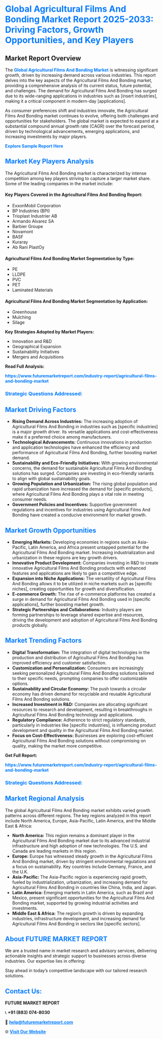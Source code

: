 <h1 style="color: #007BFF;">Global Agricultural Films And Bonding Market Report 2025-2033: Driving Factors, Growth Opportunities, and Key Players</h1>

<section id="overview">
<h2>Market Report Overview</h2>
<p>The <a href="https://www.futuremarketreport.com/industry-report/agricultural-films-and-bonding-market" style="color: #007BFF; text-decoration: none;"><strong>Global Agricultural Films And Bonding Market</strong></a> is witnessing significant growth, driven by increasing demand across various industries. This report delves into the key aspects of the Agricultural Films And Bonding market, providing a comprehensive analysis of its current status, future potential, and challenges. The demand for Agricultural Films And Bonding has surged due to its wide-ranging applications in industries such as [insert industries], making it a critical component in modern-day [applications].</p>
<p>As consumer preferences shift and industries innovate, the Agricultural Films And Bonding market continues to evolve, offering both challenges and opportunities for stakeholders. The global market is expected to expand at a substantial compound annual growth rate (CAGR) over the forecast period, driven by technological advancements, emerging applications, and increasing investments by major players.</p>
</section>

<section id="overview">
<p><a href="https://www.futuremarketreport.com/request-sample/reportId=63112" style="color: #007BFF; text-decoration: none;"><strong>Explore Sample Report Here</strong></a></p>
</section>

<section id="key-players">
<h2 style="color: #007BFF;">Market Key Players Analysis</h2>
<p>The Agricultural Films And Bonding market is characterized by intense competition among key players striving to capture a larger market share. Some of the leading companies in the market include:</p>
<h4>Key Players Covered in the Agricultural Films And Bonding Report:</h4>
<ul><li>ExxonMobil Corporation</li><li>BP Industries (BPI)</li><li>Trioplast Industrier AB</li><li>Armando Alvarez SA</li><li>Barbier Groupe</li><li>Novamont</li><li>BASF</li><li>Kuraray</li><li>Ab Rani PlastOy</li></ul>
<h4>Agricultural Films And Bonding Market Segmentation by Type:</h4>
<ul><li>PE</li><li>LLDPE</li><li>PVC</li><li>PET</li><li>Laminated Materials</li></ul>

<h4>Agricultural Films And Bonding Market Segmentation by Application:</h4>
<ul><li>Greenhouse</li><li>Mulching</li><li>Silage</li></ul>
<p><strong>Key Strategies Adopted by Market Players:</strong></p>
<ul>
<li>Innovation and R&D</li>
<li>Geographical Expansion</li>
<li>Sustainability Initiatives</li>
<li>Mergers and Acquisitions</li>
</ul>
</section>

<section>
<p><strong>Read Full Analysis: </strong></p><a href="https://www.futuremarketreport.com/industry-report/agricultural-films-and-bonding-market" style="color: #007BFF; text-decoration: none;"><strong>https://www.futuremarketreport.com/industry-report/agricultural-films-and-bonding-market</strong></a>
<h3 style="color: #007BFF;">Strategic Questions Addressed:</h3>
</section>

<section id="driving-factors">
<h2 style="color: #007BFF;">Market Driving Factors</h2>
<ul>
<li><strong>Rising Demand Across Industries:</strong> The increasing adoption of Agricultural Films And Bonding in industries such as [specific industries] is a major growth driver. Its versatile applications and cost-effectiveness make it a preferred choice among manufacturers.</li>
<li><strong>Technological Advancements:</strong> Continuous innovations in production and application technologies have enhanced the efficiency and performance of Agricultural Films And Bonding, further boosting market demand.</li>
<li><strong>Sustainability and Eco-Friendly Initiatives:</strong> With growing environmental concerns, the demand for sustainable Agricultural Films And Bonding solutions has surged. Companies are investing in eco-friendly variants to align with global sustainability goals.</li>
<li><strong>Growing Population and Urbanization:</strong> The rising global population and rapid urbanization have increased the demand for [specific products], where Agricultural Films And Bonding plays a vital role in meeting consumer needs.</li>
<li><strong>Government Policies and Incentives:</strong> Supportive government regulations and incentives for industries using Agricultural Films And Bonding have created a conducive environment for market growth.</li>
</ul>
</section>

<section id="growth-opportunities">
<h2 style="color: #007BFF;">Market Growth Opportunities</h2>
<ul>
<li><strong>Emerging Markets:</strong> Developing economies in regions such as Asia-Pacific, Latin America, and Africa present untapped potential for the Agricultural Films And Bonding market. Increasing industrialization and urbanization in these regions are key growth drivers.</li>
<li><strong>Innovative Product Development:</strong> Companies investing in R&D to create innovative Agricultural Films And Bonding products with enhanced features and applications are likely to gain a competitive edge.</li>
<li><strong>Expansion into Niche Applications:</strong> The versatility of Agricultural Films And Bonding allows it to be utilized in niche markets such as [specific niches], creating opportunities for growth and diversification.</li>
<li><strong>E-commerce Growth:</strong> The rise of e-commerce platforms has created a surge in demand for Agricultural Films And Bonding used in [specific applications], further boosting market growth.</li>
<li><strong>Strategic Partnerships and Collaborations:</strong> Industry players are forming partnerships to leverage shared expertise and resources, driving the development and adoption of Agricultural Films And Bonding products globally.</li>
</ul>
</section>

<section id="trending-factors">
<h2 style="color: #007BFF;">Market Trending Factors</h2>
<ul>
<li><strong>Digital Transformation:</strong> The integration of digital technologies in the production and distribution of Agricultural Films And Bonding has improved efficiency and customer satisfaction.</li>
<li><strong>Customization and Personalization:</strong> Consumers are increasingly seeking personalized Agricultural Films And Bonding solutions tailored to their specific needs, prompting companies to offer customizable options.</li>
<li><strong>Sustainability and Circular Economy:</strong> The push towards a circular economy has driven demand for recyclable and reusable Agricultural Films And Bonding solutions.</li>
<li><strong>Increased Investment in R&D:</strong> Companies are allocating significant resources to research and development, resulting in breakthroughs in Agricultural Films And Bonding technology and applications.</li>
<li><strong>Regulatory Compliance:</strong> Adherence to strict regulatory standards, particularly in industries like [specific industries], is influencing product development and quality in the Agricultural Films And Bonding market.</li>
<li><strong>Focus on Cost-Effectiveness:</strong> Businesses are exploring cost-efficient Agricultural Films And Bonding solutions without compromising on quality, making the market more competitive.</li>
</ul>
</section>

<section>
<p><strong>Get Full Report: </strong></p><a href="https://www.futuremarketreport.com/industry-report/agricultural-films-and-bonding-market" style="color: #007BFF; text-decoration: none;"><strong>https://www.futuremarketreport.com/industry-report/agricultural-films-and-bonding-market</strong></a>
<h3 style="color: #007BFF;">Strategic Questions Addressed:</h3>
</section>


<section id="regional-analysis">
<h2 style="color: #007BFF;">Market Regional Analysis</h2>
<p>The global Agricultural Films And Bonding market exhibits varied growth patterns across different regions. The key regions analyzed in this report include North America, Europe, Asia-Pacific, Latin America, and the Middle East & Africa:</p>
<ul>
<li><strong>North America:</strong> This region remains a dominant player in the Agricultural Films And Bonding market due to its advanced industrial infrastructure and high adoption of new technologies. The U.S. and Canada are leading markets in this region.</li>
<li><strong>Europe:</strong> Europe has witnessed steady growth in the Agricultural Films And Bonding market, driven by stringent environmental regulations and a focus on sustainability. Key countries include Germany, France, and the U.K.</li>
<li><strong>Asia-Pacific:</strong> The Asia-Pacific region is experiencing rapid growth, fueled by industrialization, urbanization, and increasing demand for Agricultural Films And Bonding in countries like China, India, and Japan.</li>
<li><strong>Latin America:</strong> Emerging markets in Latin America, such as Brazil and Mexico, present significant opportunities for the Agricultural Films And Bonding market, supported by growing industrial activities and investments.</li>
<li><strong>Middle East & Africa:</strong> The region’s growth is driven by expanding industries, infrastructure development, and increasing demand for Agricultural Films And Bonding in sectors like [specific sectors].</li>
</ul>
</section>

<footer>
<h2 style="color: #007BFF;">About FUTURE MARKET REPORT</h2>
<p>We are a trusted name in market research and advisory services, delivering actionable insights and strategic support to businesses across diverse industries. Our expertise lies in offering:</p>

<p>Stay ahead in today’s competitive landscape with our tailored research solutions.</p>

<h2 style="color: #007BFF;">Contact Us:</h2>
<p><strong>FUTURE MARKET REPORT</strong></p>
<p>📞 <strong>+91 (883) 074-8030</strong></p>
<p>📧 <strong><a href="mailto:help@futuremarketreport.com" style="color: #007BFF;">help@futuremarketreport.com</a></strong></p>
<p>🌐 <strong><a href="https://www.futuremarketreport.com/" style="color: #007BFF;">Visit Our Website</a></strong></p>
</footer>